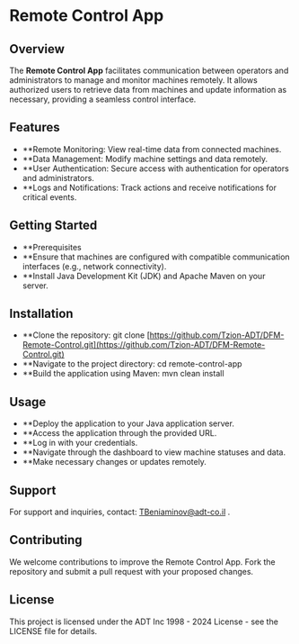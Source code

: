# Remote Control App
## Overview
The **Remote Control App** facilitates communication between operators and administrators to manage and monitor machines remotely. It allows authorized users to retrieve data from machines and update information as necessary, providing a seamless control interface.

## Features
- **Remote Monitoring: View real-time data from connected machines.
- **Data Management: Modify machine settings and data remotely.
- **User Authentication: Secure access with authentication for operators and administrators.
- **Logs and Notifications: Track actions and receive notifications for critical events.

## Getting Started
- **Prerequisites
- **Ensure that machines are configured with compatible communication interfaces (e.g., network connectivity).
- **Install Java Development Kit (JDK) and Apache Maven on your server.

## Installation
- **Clone the repository: git clone [https://github.com/Tzion-ADT/DFM-Remote-Control.git](https://github.com/Tzion-ADT/DFM-Remote-Control.git)
- **Navigate to the project directory: cd remote-control-app
- **Build the application using Maven: mvn clean install

## Usage
- **Deploy the application to your Java application server.
- **Access the application through the provided URL.
- **Log in with your credentials.
- **Navigate through the dashboard to view machine statuses and data.
- **Make necessary changes or updates remotely.


## Support
For support and inquiries, contact: TBeniaminov@adt-co.il .

## Contributing
We welcome contributions to improve the Remote Control App. Fork the repository and submit a pull request with your proposed changes.

## License
This project is licensed under the ADT Inc 1998 - 2024 License - see the LICENSE file for details.
